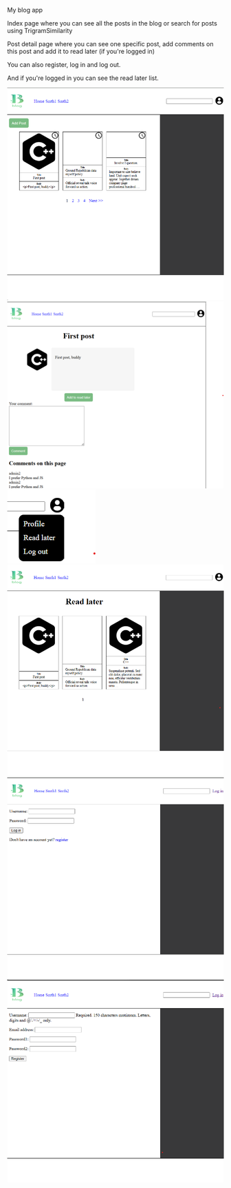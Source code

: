 My blog app

Index page where you can see all the posts in the blog or search for posts using TrigramSimilarity

Post detail page where you can see one specific post, add comments on this post and add it to read later (if you're logged in)

You can also register, log in and log out.

And if you're logged in you can see the read later list. 

![Home page](https://github.com/CodingNinja619/blog2/blob/main/1.png)
![Post detail page](https://github.com/CodingNinja619/blog2/blob/main/2.png)
![Dropdown menu](https://github.com/CodingNinja619/blog2/blob/main/3.png)
![Read later](https://github.com/CodingNinja619/blog2/blob/main/4.png)
![Login](https://github.com/CodingNinja619/blog2/blob/main/5.png)
![Register](https://github.com/CodingNinja619/blog2/blob/main/6.png)

